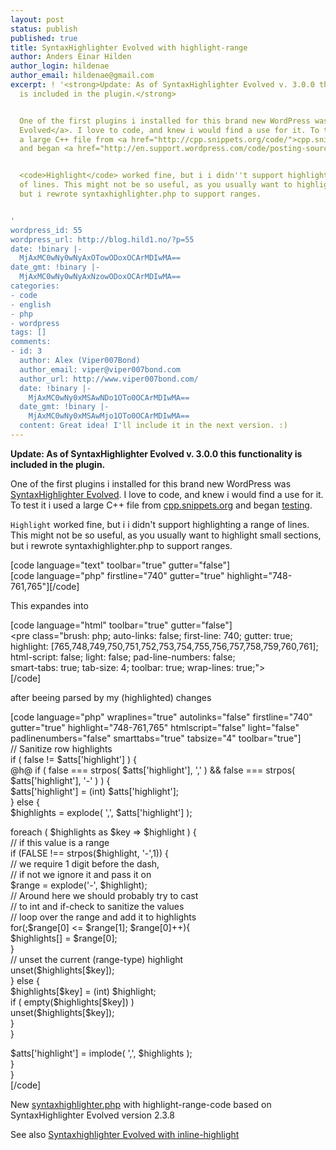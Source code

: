 ```yaml
---
layout: post
status: publish
published: true
title: SyntaxHighlighter Evolved with highlight-range
author: Anders Einar Hilden
author_login: hildenae
author_email: hildenae@gmail.com
excerpt: ! '<strong>Update: As of SyntaxHighlighter Evolved v. 3.0.0 this functionality
  is included in the plugin.</strong>


  One of the first plugins i installed for this brand new WordPress was <a href="http://www.viper007bond.com/wordpress-plugins/syntaxhighlighter/">SyntaxHighlighter
  Evolved</a>. I love to code, and knew i would find a use for it. To test it i used
  a large C++ file from <a href="http://cpp.snippets.org/code/">cpp.snippets.org</a>
  and began <a href="http://en.support.wordpress.com/code/posting-source-code/">testing</a>.


  <code>Highlight</code> worked fine, but i i didn''t support highlighting a range
  of lines. This might not be so useful, as you usually want to highlight small sections,
  but i rewrote syntaxhighlighter.php to support ranges.


'
wordpress_id: 55
wordpress_url: http://blog.hild1.no/?p=55
date: !binary |-
  MjAxMC0wNy0wNyAxOTowODoxOCArMDIwMA==
date_gmt: !binary |-
  MjAxMC0wNy0wNyAxNzowODoxOCArMDIwMA==
categories:
- code
- english
- php
- wordpress
tags: []
comments:
- id: 3
  author: Alex (Viper007Bond)
  author_email: viper@viper007bond.com
  author_url: http://www.viper007bond.com/
  date: !binary |-
    MjAxMC0wNy0xMSAwNDo1OTo0OCArMDIwMA==
  date_gmt: !binary |-
    MjAxMC0wNy0xMSAwMjo1OTo0OCArMDIwMA==
  content: Great idea! I'll include it in the next version. :)
---
```

<p><strong>Update: As of SyntaxHighlighter Evolved v. 3.0.0 this functionality is included in the plugin.</strong></p>
<p>One of the first plugins i installed for this brand new WordPress was <a href="http://www.viper007bond.com/wordpress-plugins/syntaxhighlighter/">SyntaxHighlighter Evolved</a>. I love to code, and knew i would find a use for it. To test it i used a large C++ file from <a href="http://cpp.snippets.org/code/">cpp.snippets.org</a> and began <a href="http://en.support.wordpress.com/code/posting-source-code/">testing</a>.</p>
<p><code>Highlight</code> worked fine, but i i didn't support highlighting a range of lines. This might not be so useful, as you usually want to highlight small sections, but i rewrote syntaxhighlighter.php to support ranges.</p>
<p><a id="more"></a><a id="more-55"></a></p>
<p>[code language="text" toolbar="true" gutter="false"]<br />
[code language=&quot;php&quot; firstline=&quot;740&quot; gutter=&quot;true&quot; highlight=&quot;748-761,765&quot;][/code]</p>
<p>This expandes into</p>
<p>[code language="html" toolbar="true" gutter="false"]<br />
&lt;pre class=&quot;brush: php; auto-links: false; first-line: 740; gutter: true;<br />
highlight: [765,748,749,750,751,752,753,754,755,756,757,758,759,760,761];<br />
html-script: false; light: false; pad-line-numbers: false;<br />
smart-tabs: true; tab-size: 4; toolbar: true; wrap-lines: true;&quot;&gt;<br />
[/code]</p>
<p>after beeing parsed by my (highlighted) changes</p>
<p>[code language="php" wraplines="true" autolinks="false" firstline="740" gutter="true" highlight="748-761,765" htmlscript="false" light="false" padlinenumbers="false" smarttabs="true" tabsize="4" toolbar="true"]<br />
// Sanitize row highlights<br />
if ( false != $atts['highlight'] ) {<br />
@h@        if ( false === strpos( $atts['highlight'], ',' ) &amp;&amp; false === strpos( $atts['highlight'], '-' ) ) {<br />
                $atts['highlight'] = (int) $atts['highlight'];<br />
        } else {<br />
                $highlights = explode( ',', $atts['highlight'] );</p>
<p>                foreach ( $highlights as $key =&gt; $highlight ) {<br />
                        // if this value is a range<br />
                        if (FALSE !== strpos($highlight, '-',1)) {<br />
                                // we require 1 digit before the dash,<br />
                                // if not we ignore it and pass it on<br />
                                $range = explode('-', $highlight);<br />
                                // Around here we should probably try to cast<br />
                                // to int and if-check to sanitize the values<br />
                                // loop over the range and add it to highlights<br />
                                for(;$range[0] &lt;= $range[1]; $range[0]++){<br />
                                        $highlights[] = $range[0];<br />
                                }<br />
                                // unset the current (range-type) highlight<br />
                                unset($highlights[$key]);<br />
                        } else {<br />
                                $highlights[$key] = (int) $highlight;<br />
                                if ( empty($highlights[$key]) )<br />
                                        unset($highlights[$key]);<br />
                        }<br />
                }</p>
<p>                $atts['highlight'] = implode( ',', $highlights );<br />
        }<br />
}<br />
[/code]</p>
<p>New <a href="http://blog.hild1.no/quaseer/wp-content/uploads/code/syntaxhighlighter/syntaxhighlighter.highlight_range.phps">syntaxhighlighter.php</a> with highlight-range-code based on SyntaxHighlighter Evolved version 2.3.8</p>
<p>See also <a href="http://blog.hild1.no/2010/07/syntaxhighlighter-evolved-with-inline-highlight/">Syntaxhighlighter Evolved with inline-highlight</a></p>
